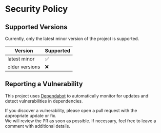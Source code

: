 # Security Policy

## Supported Versions

Currently, only the latest minor version of the project is supported.

| Version        | Supported          |
| -------------- | ------------------ |
| latest minor   | :white_check_mark: |
| older versions | :x:                |

## Reporting a Vulnerability

This project uses [Dependabot](https://docs.github.com/en/code-security/supply-chain-security/keeping-your-dependencies-updated-automatically) to automatically monitor for updates and detect vulnerabilities in dependencies.

If you discover a vulnerability, please open a pull request with the appropriate update or fix.  
We will review the PR as soon as possible. If necessary, feel free to leave a comment with additional details.
